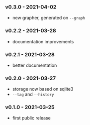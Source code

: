 <a name="v0.3.0"></a>
### v0.3.0 - 2021-04-02
- new grapher, generated on `--graph`

<a name="v0.2.2"></a>
### v0.2.2 - 2021-03-28
- documentation improvements

<a name="v0.2.1"></a>
### v0.2.1 - 2021-03-28
- better documentation

<a name="v0.2.0"></a>
### v0.2.0 - 2021-03-27
- storage now based on sqlite3
- `--tag` and `--history`

<a name="v0.1.0"></a>
### v0.1.0 - 2021-03-25
- first public release
